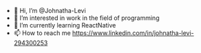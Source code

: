 - 👋 Hi, I’m @Johnatha-Levi
- 👀 I’m interested in work in the field of programming
- 🌱 I’m currently learning ReactNative
- 📫 How to reach me https://www.linkedin.com/in/johnatha-levi-294300253

<!---
Johnatha-Levi/Johnatha-Levi is a ✨ special ✨ repository because its `README.md` (this file) appears on your GitHub profile.
You can click the Preview link to take a look at your changes.
--->
